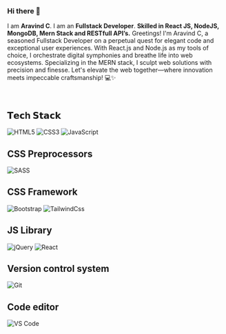### Hi there 👋

I am **Aravind C**. I am an **Fullstack Developer**. **Skilled in React JS, NodeJS, MongoDB, Mern Stack and RESTfull API’s.**
Greetings! I'm Aravind C, a seasoned Fullstack Developer on a perpetual quest for elegant code and exceptional user experiences. With React.js and Node.js as my tools of choice, I orchestrate digital symphonies and breathe life into web ecosystems. Specializing in the MERN stack, I sculpt web solutions with precision and finesse. Let's elevate the web together—where innovation meets impeccable craftsmanship! 💻✨


<br />

## 𝗧𝗲𝗰h 𝗦𝘁𝗮𝗰𝗸

![HTML5](https://img.shields.io/badge/-HTML5-%23E44D27?style=flat-square&logo=html5&logoColor=ffffff)
![CSS3](https://img.shields.io/badge/-CSS3-%231572B6?style=flat-square&logo=css3)
![JavaScript](https://img.shields.io/badge/-JavaScript-%23F7DF1C?style=flat-square&logo=javascript&logoColor=000000&labelColor=%23F7DF1C&color=%23FFCE5A)

## CSS Preprocessors
![SASS](https://img.shields.io/badge/-sass%20-%23E44D27?style=flat-square&logo=sass&color=white)

## CSS Framework

![Bootstrap](https://img.shields.io/badge/-Bootstrap%20-%23E44D27?style=flat-square&logo=bootstrap&color=blue&logoColor=white)
![TailwindCss](https://img.shields.io/badge/-TailwindCss-%231a202c?style=flat-square&logo=tailwind-css)

## JS Library
![jQuery](https://img.shields.io/badge/-jQuery%20-%23E44D27?style=flat-square&logo=jquery&color=white&logoColor=blue)
![React](https://img.shields.io/badge/-React-%23282C34?style=flat-square&logo=react)

## Version control system
![Git](https://img.shields.io/badge/-Git-%23F05032?style=flat-square&logo=git&logoColor=%23ffffff)

## Code editor
![VS Code](https://img.shields.io/badge/-VSCode-%23007ACC?style=flat-square&logo=visual-studio-code)
